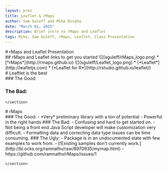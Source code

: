 ```yaml
---
layout: pres
title: Leaflet & rMaps
author: Sam Guleff and Mike Bisaha
date: "March 01, 2015"
description: Brief intro to rMaps and Leaflet
tags: Mike, Sam Guleff, rMaps, Leaflet, Class Presentation
---
```

<section>
	<section>
# rMaps and Leaflet Presentation
</section>
	<section>
## rMaps and Leaflet links to get you started
![](sguleff/rMaps_logo.png)
* [*rMaps*](http://rmaps.github.io)
![](sguleff/Leaflet_logo.png)
* [*Leaflet*](http://leafletjs.com)
* [*Leaflet for R*](http://rstudio.github.io/leaflet/)
</section>
</section>

<section>
	<section>
# Leaftlet is the best
	</section>
	<section>
### The Good:
		
###  The Bad:
	</section>
</section>

<section>
	<section>
# rMaps
	</section>
	<section>
### The Good:
	- *Very* preliminary library with a ton of potential
	- Powerful in the right hands
###  The Bad:
	- Confusing and hard to get started on.
	- Not being a front end Java Script developer will make customization very difficult.
	- Formatting data and correcting data type issues can be time consuming.
### The Ugly:
	- Package is in an undocumented state with few examples to work from.
	- [!Existing samples don't currently work.](http://bl.ocks.org/ramnathv/raw/8970935/mymap.html)
		- https://github.com/ramnathv/rMaps/issues/1
		
	</section>
</section>






